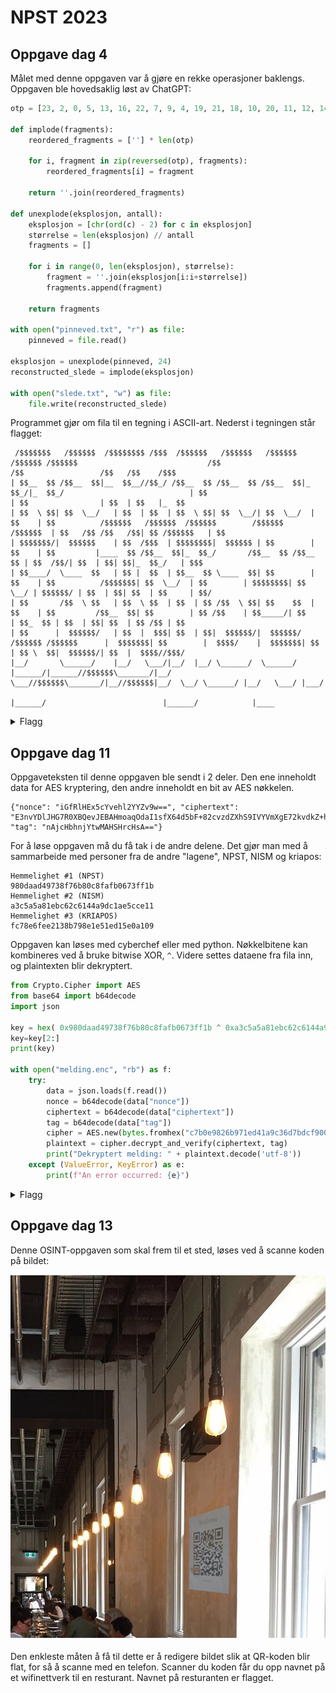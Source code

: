 # NPST 2023

## Oppgave dag 4

Målet med denne oppgaven var å gjøre en rekke operasjoner baklengs. Oppgaven ble hovedsaklig løst av ChatGPT:

```py
otp = [23, 2, 0, 5, 13, 16, 22, 7, 9, 4, 19, 21, 18, 10, 20, 11, 12, 14, 6, 1, 3, 8, 17, 15]

def implode(fragments):
    reordered_fragments = [''] * len(otp)
    
    for i, fragment in zip(reversed(otp), fragments):
        reordered_fragments[i] = fragment
    
    return ''.join(reordered_fragments)

def unexplode(eksplosjon, antall):
    eksplosjon = [chr(ord(c) - 2) for c in eksplosjon]
    størrelse = len(eksplosjon) // antall
    fragments = []
    
    for i in range(0, len(eksplosjon), størrelse):
        fragment = ''.join(eksplosjon[i:i+størrelse])
        fragments.append(fragment)
    
    return fragments

with open("pinneved.txt", "r") as file:
    pinneved = file.read()

eksplosjon = unexplode(pinneved, 24)
reconstructed_slede = implode(eksplosjon)

with open("slede.txt", "w") as file:
    file.write(reconstructed_slede)
```

Programmet gjør om fila til en tegning i ASCII-art. Nederst i tegningen står flagget:

```
 /$$$$$$$   /$$$$$$  /$$$$$$$$ /$$$  /$$$$$$   /$$$$$$   /$$$$$$  /$$$$$$ /$$$$$$                             /$$                              /$$                 /$$   /$$    /$$$
| $$__  $$ /$$__  $$|__  $$__//$$_/ /$$__  $$ /$$__  $$ /$$__  $$|_  $$_/|_  $$_/                            | $$                             | $$                | $$  | $$   |_  $$
| $$  \ $$| $$  \__/   | $$  | $$  | $$  \ $$| $$  \__/| $$  \__/  | $$    | $$          /$$$$$$   /$$$$$$  /$$$$$$        /$$$$$$   /$$$$$$  | $$   /$$ /$$   /$$| $$ /$$$$$$   | $$
| $$$$$$$/|  $$$$$$    | $$  /$$$  | $$$$$$$$|  $$$$$$ | $$        | $$    | $$         |____  $$ /$$__  $$|_  $$_/       /$$__  $$ /$$__  $$ | $$  /$$/| $$  | $$| $$|_  $$_/   | $$$
| $$____/  \____  $$   | $$ |  $$  | $$__  $$ \____  $$| $$        | $$    | $$          /$$$$$$$| $$  \__/  | $$        | $$$$$$$$| $$  \__/ | $$$$$$/ | $$  | $$| $$  | $$     | $$/
| $$       /$$  \ $$   | $$  \ $$  | $$  | $$ /$$  \ $$| $$    $$  | $$    | $$         /$$__  $$| $$        | $$ /$$    | $$_____/| $$       | $$_  $$ | $$  | $$| $$  | $$ /$$ | $$
| $$      |  $$$$$$/   | $$  |  $$$| $$  | $$|  $$$$$$/|  $$$$$$/ /$$$$$$ /$$$$$$      |  $$$$$$$| $$        |  $$$$/    |  $$$$$$$| $$       | $$ \  $$|  $$$$$$/| $$  |  $$$$//$$$/
|__/       \______/    |__/   \___/|__/  |__/ \______/  \______/ |______/|______//$$$$$$\_______/|__/         \___//$$$$$$\_______/|__//$$$$$$|__/  \__/ \______/ |__/   \___/ |___/
                                                                                |______/                          |______/            |____
```

<details>
  <summary>Flagg</summary>
  
  `PST{ASCII_art_er_kult}`
</details>


## Oppgave dag 11

Oppgaveteksten til denne oppgaven ble sendt i 2 deler. Den ene inneholdt data for AES kryptering, den andre inneholdt en bit av AES nøkkelen.

```
{"nonce": "iGfRlHEx5cYvehl2YYZv9w==", "ciphertext": "E3nvYDlJHG7R0XBQevJEBAHmoaqOdaI1sfX64d5bF+82cvzdZXhS9IVYVmXgE72kvdkZ+h92mGZ0YLx9pX+PbPPtB/JS", "tag": "nAjcHbhnjYtwMAHSHrcHsA=="}
```

For å løse oppgaven må du få tak i de andre delene. Det gjør man med å sammarbeide med personer fra de andre "lagene", NPST, NISM og kriapos:

```
Hemmelighet #1 (NPST)
980daad49738f76b80c8fafb0673ff1b
Hemmelighet #2 (NISM)
a3c5a5a81ebc62c6144a9dc1ae5cce11
Hemmelighet #3 (KRIAPOS)
fc78e6fee2138b798e1e51ed15e0a109
```

Oppgaven kan løses med cyberchef eller med python. Nøkkelbitene kan kombineres ved å bruke bitwise XOR, `^`. Videre settes dataene fra fila inn, og plaintexten blir dekryptert. 

```py
from Crypto.Cipher import AES
from base64 import b64decode
import json

key = hex( 0x980daad49738f76b80c8fafb0673ff1b ^ 0xa3c5a5a81ebc62c6144a9dc1ae5cce11 ^ 0xfc78e6fee2138b798e1e51ed15e0a109 )
key=key[2:]
print(key)

with open("melding.enc", "rb") as f:
    try:
        data = json.loads(f.read())
        nonce = b64decode(data["nonce"])
        ciphertext = b64decode(data["ciphertext"])
        tag = b64decode(data["tag"])
        cipher = AES.new(bytes.fromhex("c7b0e9826b971ed41a9c36d7bdcf9003"), AES.MODE_GCM, nonce = nonce)
        plaintext = cipher.decrypt_and_verify(ciphertext, tag)
        print("Dekryptert melding: " + plaintext.decode('utf-8'))
    except (ValueError, KeyError) as e:
        print(f"An error occurred: {e}")
```

<details>
  <summary>Flagg</summary>
  
  `NSM{9c7cac722d55da1dbfa13025d85efeed45e9ddea2796c0e5ea2fda81ea4de17d}`
</details>


## Oppgave dag 13

Denne OSINT-oppgaven som skal frem til et sted, løses ved å scanne koden på bildet:

![Bilde](assets/bilde.png)

Den enkleste måten å få til dette er å redigere bildet slik at QR-koden blir flat, for så å scanne med en telefon. Scanner du koden får du opp navnet på et wifinettverk til en resturant. Navnet på resturanten er flagget.